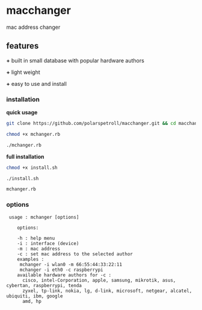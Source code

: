 # macchanger
mac address changer

## features
**+** built in small database with popular hardware authors

**+** light weight 

**+** easy to use and install


### installation 

**quick usage**


```bash
git clone https://github.com/polarspetroll/macchanger.git && cd macchanger

chmod +x mchanger.rb

./mchanger.rb
```

**full installation**

```bash
chmod +x install.sh

./install.sh

mchanger.rb
```

### options

```
 usage : mchanger [options]

    options:

    -h : help menu
    -i : interface (device)
    -m : mac address
    -c : set mac address to the selected author
    examples :
     mchanger -i wlan0 -m 66:55:44:33:22:11
     mchanger -i eth0 -c raspberrypi
    available hardware authors for -c :
      cisco, intel-Corporation, apple, samsung, mikrotik, asus, cybertan, raspberrypi, tenda
      zyxel, tp-link, nokia, lg, d-link, microsoft, netgear, alcatel, ubiquiti, ibm, google
      amd, hp
```


